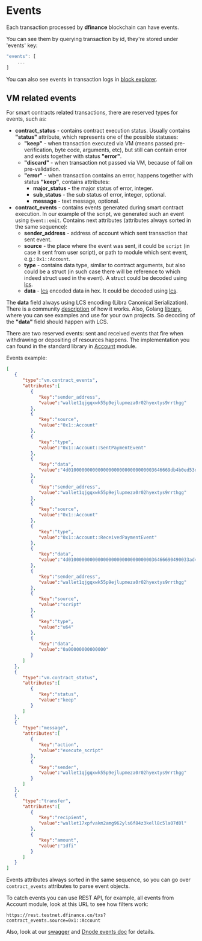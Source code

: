 # Events

Each transaction processed by **dfinance** blockchain can have events.

You can see them by querying transaction by id, they're stored under 'events' key:

```javascript
"events": [
    ...
]
```

You can also see events in transaction logs in [block explorer](https://explorer.testnet.dfinance.co/txs?page=1).

## VM related events

For smart contracts related transactions, there are reserved types for events, such as:

* **contract\_status** - contains contract execution status. Usually contains **"status"** attribute, which represents one of the possible statuses:
  * **"keep"** - when transaction executed via VM \(means passed pre-verification, byte code, arguments, etc\), but still can contain error and exists together with status **"error"**.
  * **"discard"** - when transaction not passed via VM, because of fail on pre-validation.
  * **"error"** - when transaction contains an error, happens together with status **"keep"**, contains attributes:
    * **major\_status** - the major status of error, integer.
    * **sub\_status** - the sub status of error, integer, optional.
    * **message** - text message, optional.
* **contract\_events** -  contains events generated during smart contract execution. In our example of the script, we generated such an event using `Event::emit`. Contains next attributes \(attributes always sorted in the same sequence\):
  * **sender_address** - address of account which sent transaction that sent event.
  * **source** - the place where the event was sent, it could be `script` (in case it sent from user script), or path to module which sent event, e.g.: `0x1::Account`.
  * **type** - contains data type, similar to contract arguments, but also could be a struct \(in such case there will be reference to which indeed struct used in the event\). A struct could be decoded using [lcs](https://github.com/the729/lcs).
  * **data** - [lcs](https://github.com/the729/lcs) encoded data in hex. It could be decoded using [lcs](https://github.com/the729/lcs).

The **data** field always using LCS encoding \(Libra Canonical Serialization\). There is a community [description](https://github.com/librastartup/libra-canonical-serialization/blob/master/DOCUMENTATION.md) of how it works. Also, Golang [library](https://github.com/the729/lcs), where you can see examples and use for your own projects. So decoding of the **"data"** field should happen with LCS.

There are two reserved events: sent and received events that fire when withdrawing or depositing of resources happens. The implementation you can found in the standard library in [Account](https://github.com/dfinance/dvm/master/lang/stdlib/account.move) module.

Events example:

```json
[
   {
      "type":"vm.contract_events",
      "attributes":[
         {
            "key":"sender_address",
            "value":"wallet1qjgqxwk55p9ejlupmeza0r02hyextys9rrthgg"
         },
         {
            "key":"source",
            "value":"0x1::Account"
         },
         {
            "key":"type",
            "value":"0x1::Account::SentPaymentEvent"
         },
         {
            "key":"data",
            "value":"4d01000000000000000000000000000003646669db4b0ed53d2fd0a74ce8f0d106e7ab144eb0fbab00"
         },
         {
            "key":"sender_address",
            "value":"wallet1qjgqxwk55p9ejlupmeza0r02hyextys9rrthgg"
         },
         {
            "key":"source",
            "value":"0x1::Account"
         },
         {
            "key":"type",
            "value":"0x1::Account::ReceivedPaymentEvent"
         },
         {
            "key":"data",
            "value":"4d010000000000000000000000000000036466690490033ad4a04b997f81de45d78deab93265920500"
         },
         {
            "key":"sender_address",
            "value":"wallet1qjgqxwk55p9ejlupmeza0r02hyextys9rrthgg"
         },
         {
            "key":"source",
            "value":"script"
         },
         {
            "key":"type",
            "value":"u64"
         },
         {
            "key":"data",
            "value":"0a00000000000000"
         }
      ]
   },
   {
      "type":"vm.contract_status",
      "attributes":[
         {
            "key":"status",
            "value":"keep"
         }
      ]
   },
   {
      "type":"message",
      "attributes":[
         {
            "key":"action",
            "value":"execute_script"
         },
         {
            "key":"sender",
            "value":"wallet1qjgqxwk55p9ejlupmeza0r02hyextys9rrthgg"
         }
      ]
   },
   {
      "type":"transfer",
      "attributes":[
         {
            "key":"recipient",
            "value":"wallet17xpfvakm2amg962yls6f84z3kell8c5la07d0l"
         },
         {
            "key":"amount",
            "value":"1dfi"
         }
      ]
   }
]
```

Events attributes always sorted in the same sequence, so you can go over `contract_events` attributes to parse event objects.

To catch events you can use REST API, for example, all events from Account module, look at this URL to see how filters work:

```text
https://rest.testnet.dfinance.co/txs?contract_events.source=0x1::Account
```

Also, look at our [swagger](https://swagger.testnet.dfinance.co/?urls.primaryName=Cosmos%20SDK%20API) and [Dnode events doc](https://github.com/dfinance/dnode/blob/master/docs/events.md) for details.

